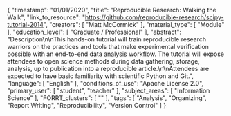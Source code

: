 {
    "timestamp": "01/01/2020",
    "title": "Reproducible Research: Walking the Walk",
    "link_to_resource": "https://github.com/reproducible-research/scipy-tutorial-2014",
    "creators": [
        "Matt McCormick"
    ],
    "material_type": [
        "Module"
    ],
    "education_level": [
        "Graduate / Professional"
    ],
    "abstract": "Description\n\nThis hands-on tutorial will train reproducible research warriors on the practices and tools that make experimental verification possible with an end-to-end data analysis workflow. The tutorial will expose attendees to open science methods during data gathering, storage, analysis, up to publication into a reproducible article.\n\nAttendees are expected to have basic familiarity with scientific Python and Git.",
    "language": [
        "English"
    ],
    "conditions_of_use": "Apache License 2.0",
    "primary_user": [
        "student",
        "teacher"
    ],
    "subject_areas": [
        "Information Science"
    ],
    "FORRT_clusters": [
        ""
    ],
    "tags": [
        "Analysis",
        "Organizing",
        "Report Writing",
        "Reproducibility",
        "Version Control"
    ]
}